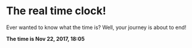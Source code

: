 # The real time clock!

Ever wanted to know what the time is? Well, your journey is about to end!

**The time is Nov 22, 2017, 18:05**